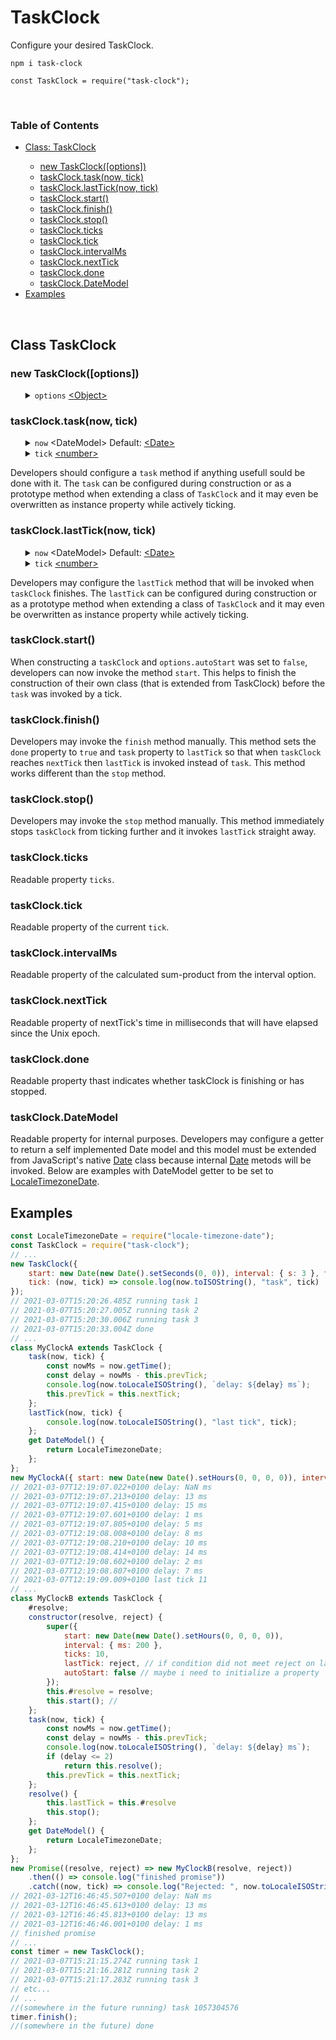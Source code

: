 # TaskClock
Configure your desired TaskClock.
<br>
<pre><code class="language-javascript">npm i task-clock

const TaskClock = require("task-clock");</code></pre>
<br>
<h3>Table of Contents</h3>
<ul> 
    <li><a href="https://github.com/BerendKemper/task-clock#class-taskclock">Class: TaskClock</a></li>
    <ul>
        <li><a href="https://github.com/BerendKemper/task-clock#new-taskclockoptions">new TaskClock([options])</a></li>
        <li><a href="https://github.com/BerendKemper/task-clock#taskclocktasknow-tick">taskClock.task(now, tick)</a></li>
        <li><a href="https://github.com/BerendKemper/task-clock#taskclocklastticknow-tick">taskClock.lastTick(now, tick)</a></li>
        <li><a href="https://github.com/BerendKemper/task-clock#taskclockstart">taskClock.start()</a></li>
        <li><a href="https://github.com/BerendKemper/task-clock#taskclockfinish">taskClock.finish()</a></li>
        <li><a href="https://github.com/BerendKemper/task-clock#taskclockstop">taskClock.stop()</a></li>
        <li><a href="https://github.com/BerendKemper/task-clock#taskclockticks">taskClock.ticks</a></li>
        <li><a href="https://github.com/BerendKemper/task-clock#taskclocktick">taskClock.tick</a></li>
        <li><a href="https://github.com/BerendKemper/task-clock#taskclockintervalms">taskClock.intervalMs</a></li>
        <li><a href="https://github.com/BerendKemper/task-clock#taskclocknexttick">taskClock.nextTick</a></li>
        <li><a href="https://github.com/BerendKemper/task-clock#taskclockdone">taskClock.done</a></li>
        <li><a href="https://github.com/BerendKemper/task-clock#taskclockdatemodel">taskClock.DateModel</a></li>
    </ul>
    <li><a href="https://github.com/BerendKemper/task-clock#examples">Examples</a></li>
</ul>
<br>
<h2>Class TaskClock</h2>
<h3>new TaskClock([options])</h3>
<ul>
	<details>
		<summary>
			<code>options</code> <a href="https://developer.mozilla.org/en-US/docs/Web/JavaScript/Reference/Global_Objects/Object">&lt;Object&gt;</a>
		</summary>
		<ul>
			<details>
				<summary>
					<code>start</code> <a href="https://developer.mozilla.org/en-US/docs/Web/JavaScript/Reference/Global_Objects/Date">&lt;Date&gt;</a> Default: <code>new Date()</code>
				</summary>
				The <code>start</code> option must be an instance of a <a href="https://developer.mozilla.org/en-US/docs/Web/JavaScript/Reference/Global_Objects/Date">Date</a>. If <code>start</code> is a date in the past <code>taskClock</code> calculates when <code>start</code> plus a number of <code>intervalMs</code> surpasses the time it is now and that calculated time is set to be the time of <code>nextTick</code>. If <code>start</code> is a date in the future <code>taskClock</code> waits untill the time it is now surpasses <code>start</code> and start ticking after that. Default for <code>start</code> is the time the instance of <code>taskClock</code> has been created.
			</details>
			<details>
				<summary>
					<code>autoStart</code> <a href="https://developer.mozilla.org/en-US/docs/Web/JavaScript/Data_structures#Boolean_type">&lt;boolean&gt;</a> Default: <code>true</code>
				</summary>
				If <code>false</code> the <code>taskClock</code> is not started straight away but can manually by started by the method <code>taskClock.start</code>. When extending a class from <code>TaskClock</code> this option allows developers to initialize their own class properly before the <code>task</code> was invoked.
			</details>
			<details>
				<summary>
					<code>interval</code> <a href="https://developer.mozilla.org/en-US/docs/Web/JavaScript/Reference/Global_Objects/Object">&lt;Object&gt;</a>
				</summary>
				<ul>
					<details>
						<summary>
							<code>d</code> <a href="https://developer.mozilla.org/en-US/docs/Web/JavaScript/Data_structures#Number_type">&lt;number&gt;</a> Default: <code>0</code>
						</summary>
						Abbreviation for days.
					</details>
					<details>
						<summary>
							<code>h</code> <a href="https://developer.mozilla.org/en-US/docs/Web/JavaScript/Data_structures#Number_type">&lt;number&gt;</a> Default: <code>0</code>
						</summary>
						Abbreviation for hours.
					</details>
					<details>
						<summary>
							<code>m</code> <a href="https://developer.mozilla.org/en-US/docs/Web/JavaScript/Data_structures#Number_type">&lt;number&gt;</a> Default: <code>0</code>
						</summary>
						Abbreviation for minutes.
					</details>
					<details>
						<summary>
							<code>s</code> <a href="https://developer.mozilla.org/en-US/docs/Web/JavaScript/Data_structures#Number_type">&lt;number&gt;</a> Default: <code>0</code>
						</summary>
						Abbreviation for seconds.
					</details>
					<details>
						<summary>
							<code>ms</code> <a href="https://developer.mozilla.org/en-US/docs/Web/JavaScript/Data_structures#Number_type">&lt;number&gt;</a> Default: <code>0</code>
						</summary>
						Abbreviation for milliseconds.
					</details>
				</ul>
				The <code>intervalMs</code> is calculated as the sum-product of each defined parameters and their corresponding milliseconds. The parameters don't require to be integers but can also be decimal numbers. if <code>h</code> is 2.5 hours it's product would result in 9 million millisecons.
			</details>
			<details>
				<summary>
					<code>ticks</code> <a href="https://developer.mozilla.org/en-US/docs/Web/JavaScript/Data_structures#Number_type">&lt;integer&gt;</a> Default: <code>Infinity</code>
				</summary>
				The number of ticks that invoke <code>task</code> untill <code>lastTick</code> is invoked and <code>taskClock</code> stops ticking. Default is <code>Infinity</code> and that is never reached because numbers higher than <a href="https://developer.mozilla.org/en-US/docs/Web/JavaScript/Reference/Global_Objects/Number/MAX_SAFE_INTEGER">MAX_SAFE_INTEGER</a> fail to <a href="https://developer.mozilla.org/en-US/docs/Web/JavaScript/Reference/Operators/Increment">increment</a>.
			</details>
			<details>
				<summary>
					<code>task</code> <a href="https://developer.mozilla.org/en-US/docs/Web/JavaScript/Reference/Global_Objects/Function">&lt;Function&gt;</a>
				</summary>
				<ul>
					<details>
						<summary>
							<code>now</code> &lt;DateModel&gt;</a> Default: <a href="https://developer.mozilla.org/en-US/docs/Web/JavaScript/Reference/Global_Objects/Date">&lt;Date&gt;</a>
						</summary>
						returnes an instance of a <code>DateModel</code> as the first parameter.
					</details>
					<details>
						<summary>
							<code>tick</code> <a href="https://developer.mozilla.org/en-US/docs/Web/JavaScript/Data_structures#Number_type">&lt;number&gt;</a>
						</summary>
						returnes the last <code>tick</code> as the second parameter.
					</details>
				</ul>
				If the <code>task</code> option is a function the created instance of <code>TaskClock</code> will have it's <code>task</code> propery overwriten by the function.
			</details>
			<details>
				<summary>
					<code>lastTick</code> <a href="https://developer.mozilla.org/en-US/docs/Web/JavaScript/Reference/Global_Objects/Function">&lt;Function&gt;</a>
				</summary>
				<ul>
					<details>
						<summary>
							<code>now</code> &lt;DateModel&gt;</a> Default: <a href="https://developer.mozilla.org/en-US/docs/Web/JavaScript/Reference/Global_Objects/Date">&lt;Date&gt;</a>
						</summary>
						returnes an instance of a <code>DateModel</code> as the first parameter.
					</details>
					<details>
						<summary>
							<code>tick</code> <a href="https://developer.mozilla.org/en-US/docs/Web/JavaScript/Data_structures#Number_type">&lt;number&gt;</a>
						</summary>
						returnes the last <code>tick</code> as the second parameter.
					</details>
				</ul>
				If the <code>lastTick</code> option is a function the created instance of <code>TaskClock</code> will have it's <code>lastTick</code> propery overwriten by the function.
			</details>
		</ul>
		Every option is optional and have defaults.
	</details>
</ul>
<h3>taskClock.task(now, tick)</h3>
<ul>
	<details>
		<summary>
			<code>now</code> &lt;DateModel&gt;</a> Default: <a href="https://developer.mozilla.org/en-US/docs/Web/JavaScript/Reference/Global_Objects/Date">&lt;Date&gt;</a>
		</summary>
		returnes an instance of a <code>DateModel</code> as the first parameter.
	</details>
	<details>
		<summary>
			<code>tick</code> <a href="https://developer.mozilla.org/en-US/docs/Web/JavaScript/Data_structures#Number_type">&lt;number&gt;</a>
		</summary>
		returnes the n-th <code>tick</code> as the second parameter, starting from 1, 2, 3 etc.
	</details>
</ul>
Developers should configure a <code>task</code> method if anything usefull sould be done with it. The <code>task</code> can be configured during construction or as a prototype method when extending a class of <code>TaskClock</code> and it may even be overwritten as instance property while actively ticking. 
<h3>taskClock.lastTick(now, tick)</h3>
<ul>
	<details>
		<summary>
			<code>now</code> &lt;DateModel&gt;</a> Default: <a href="https://developer.mozilla.org/en-US/docs/Web/JavaScript/Reference/Global_Objects/Date">&lt;Date&gt;</a>
		</summary>
		returnes an instance of a <code>DateModel</code> as the first parameter.
	</details>
	<details>
		<summary>
			<code>tick</code> <a href="https://developer.mozilla.org/en-US/docs/Web/JavaScript/Data_structures#Number_type">&lt;number&gt;</a>
		</summary>
		returnes the last <code>tick</code> as the second parameter.
	</details>
</ul>
Developers may configure the <code>lastTick</code> method that will be invoked when <code>taskClock</code> finishes. The <code>lastTick</code> can be configured during construction or as a prototype method when extending a class of <code>TaskClock</code> and it may even be overwritten as instance property while actively ticking.
<h3>taskClock.start()</h3>
When constructing a <code>taskClock</code> and <code>options.autoStart</code> was set to <code>false</code>, developers can now invoke the method <code>start</code>. This helps to finish the construction of their own class (that is extended from TaskClock) before the <code>task</code> was invoked by a tick.
<h3>taskClock.finish()</h3>
Developers may invoke the <code>finish</code> method manually. This method sets the <code>done</code> property to <code>true</code> and <code>task</code> property to <code>lastTick</code> so that when <code>taskClock</code> reaches <code>nextTick</code> then <code>lastTick</code> is invoked instead of <code>task</code>. This method works different than the <code>stop</code> method.
<h3>taskClock.stop()</h3>
Developers may invoke the <code>stop</code> method manually. This method immediately stops <code>taskClock</code> from ticking further and it invokes <code>lastTick</code> straight away.
<h3>taskClock.ticks</h3>
Readable property <code>ticks</code>. 
<h3>taskClock.tick</h3>
Readable property of the current <code>tick</code>.
<h3>taskClock.intervalMs</h3>
Readable property of the calculated sum-product from the interval option.
<h3>taskClock.nextTick</h3>
Readable property of nextTick's time in milliseconds that will have elapsed since the Unix epoch.  
<h3>taskClock.done</h3>
Readable property thast indicates whether taskClock is finishing or has stopped.
<h3>taskClock.DateModel</h3>
Readable property for internal purposes. Developers may configure a getter to return a self implemented Date model and this model must be extended from JavaScript's native <a href="https://developer.mozilla.org/en-US/docs/Web/JavaScript/Reference/Global_Objects/Date">Date</a> class because internal <a href="https://developer.mozilla.org/en-US/docs/Web/JavaScript/Reference/Global_Objects/Date">Date</a> metods will be invoked. Below are examples with DateModel getter to be set to <a href="https://www.npmjs.com/package/locale-timezone-date">LocaleTimezoneDate</a>.
<h2>Examples</h2>

```javascript
const LocaleTimezoneDate = require("locale-timezone-date");
const TaskClock = require("task-clock");
// ...
new TaskClock({
	start: new Date(new Date().setSeconds(0, 0)), interval: { s: 3 }, ticks: 3,
	tick: (now, tick) => console.log(now.toISOString(), "task", tick)
});
// 2021-03-07T15:20:26.485Z running task 1
// 2021-03-07T15:20:27.005Z running task 2
// 2021-03-07T15:20:30.006Z running task 3
// 2021-03-07T15:20:33.004Z done
// ...
class MyClockA extends TaskClock {
	task(now, tick) {
		const nowMs = now.getTime();
		const delay = nowMs - this.prevTick;
		console.log(now.toLocaleISOString(), `delay: ${delay} ms`);
		this.prevTick = this.nextTick;
	};
	lastTick(now, tick) {
		console.log(now.toLocaleISOString(), "last tick", tick);
	};
	get DateModel() {
		return LocaleTimezoneDate;
	};
};
new MyClockA({ start: new Date(new Date().setHours(0, 0, 0, 0)), interval: { ms: 200 }, ticks: 10 });
// 2021-03-07T12:19:07.022+0100 delay: NaN ms
// 2021-03-07T12:19:07.213+0100 delay: 13 ms
// 2021-03-07T12:19:07.415+0100 delay: 15 ms
// 2021-03-07T12:19:07.601+0100 delay: 1 ms
// 2021-03-07T12:19:07.805+0100 delay: 5 ms
// 2021-03-07T12:19:08.008+0100 delay: 8 ms
// 2021-03-07T12:19:08.210+0100 delay: 10 ms
// 2021-03-07T12:19:08.414+0100 delay: 14 ms
// 2021-03-07T12:19:08.602+0100 delay: 2 ms
// 2021-03-07T12:19:08.807+0100 delay: 7 ms
// 2021-03-07T12:19:09.009+0100 last tick 11
// ...
class MyClockB extends TaskClock {
	#resolve;
	constructor(resolve, reject) {
		super({
			start: new Date(new Date().setHours(0, 0, 0, 0)),
			interval: { ms: 200 },
			ticks: 10,
			lastTick: reject, // if condition did not meet reject on lastTick
			autoStart: false // maybe i need to initialize a property
		});
		this.#resolve = resolve;
		this.start(); // 
	};
	task(now, tick) {
		const nowMs = now.getTime();
		const delay = nowMs - this.prevTick;
		console.log(now.toLocaleISOString(), `delay: ${delay} ms`);
		if (delay <= 2)
			return this.resolve();
		this.prevTick = this.nextTick;
	};
	resolve() {
		this.lastTick = this.#resolve
		this.stop();
	};
	get DateModel() {
		return LocaleTimezoneDate;
	};
};
new Promise((resolve, reject) => new MyClockB(resolve, reject))
	.then(() => console.log("finished promise"))
	.catch((now, tick) => console.log("Rejected: ", now.toLocaleISOString(), tick));
// 2021-03-12T16:46:45.507+0100 delay: NaN ms
// 2021-03-12T16:46:45.613+0100 delay: 13 ms
// 2021-03-12T16:46:45.813+0100 delay: 13 ms
// 2021-03-12T16:46:46.001+0100 delay: 1 ms
// finished promise
// ...
const timer = new TaskClock();
// 2021-03-07T15:21:15.274Z running task 1
// 2021-03-07T15:21:16.281Z running task 2
// 2021-03-07T15:21:17.283Z running task 3
// etc...
// ...
//(somewhere in the future running) task 1057304576
timer.finish();
//(somewhere in the future) done
```